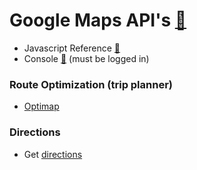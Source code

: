 # Google Maps API's [:link:](https://developers.google.com/maps/)
- Javascript Reference [:link:](https://developers.google.com/maps/documentation/javascript/reference)
- Console [:link:](https://console.developers.google.com) (must be logged in)


### Route Optimization (trip planner)
- [Optimap](http://gebweb.net/optimap/)

### Directions
- Get [directions](http://www.dreamdealer.nl/tutorials/getting_directions_with_google_maps.html)

